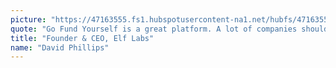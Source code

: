 ```yaml
---
picture: "https://47163555.fs1.hubspotusercontent-na1.net/hubfs/47163555/d%20phillips%20.jpeg"
quote: "Go Fund Yourself is a great platform. A lot of companies should actually consider this. It forces you to make sure you're clear and concise when articulating your value proposition to potential investors."
title: "Founder & CEO, Elf Labs"
name: "David Phillips"
---
```

